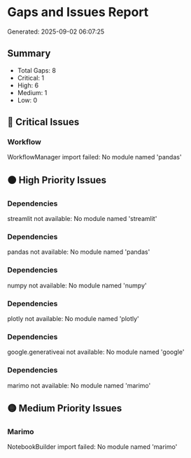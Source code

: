 # Gaps and Issues Report

Generated: 2025-09-02 06:07:25

## Summary
- Total Gaps: 8
- Critical: 1
- High: 6
- Medium: 1
- Low: 0

## 🔴 Critical Issues

### Workflow
WorkflowManager import failed: No module named 'pandas'

## 🟠 High Priority Issues

### Dependencies
streamlit not available: No module named 'streamlit'

### Dependencies
pandas not available: No module named 'pandas'

### Dependencies
numpy not available: No module named 'numpy'

### Dependencies
plotly not available: No module named 'plotly'

### Dependencies
google.generativeai not available: No module named 'google'

### Dependencies
marimo not available: No module named 'marimo'

## 🟡 Medium Priority Issues

### Marimo
NotebookBuilder import failed: No module named 'marimo'

